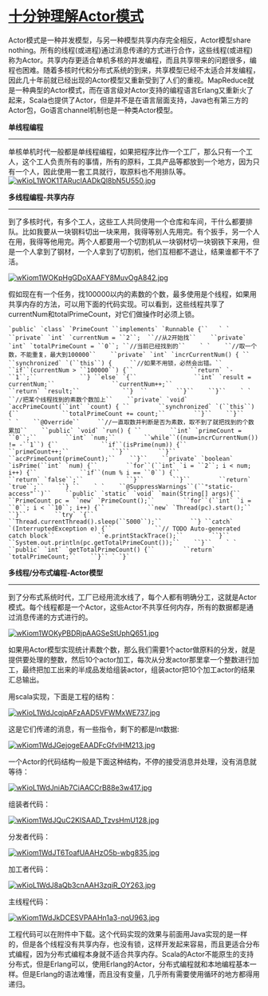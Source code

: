 # [十分钟理解Actor模式](https://www.cnblogs.com/csguo/p/7521322.html)

Actor模式是一种并发模型，与另一种模型共享内存完全相反，Actor模型share nothing。所有的线程(或进程)通过消息传递的方式进行合作，这些线程(或进程)称为Actor。共享内存更适合单机多核的并发编程，而且共享带来的问题很多，编程也困难。随着多核时代和分布式系统的到来，共享模型已经不太适合并发编程，因此几十年前就已经出现的Actor模型又重新受到了人们的重视。MapReduce就是一种典型的Actor模式，而在语言级对Actor支持的编程语言Erlang又重新火了起来，Scala也提供了Actor，但是并不是在语言层面支持，Java也有第三方的Actor包，Go语言channel机制也是一种类Actor模型。

 

**单线程编程**

------

单核单机时代一般都是单线程编程，如果把程序比作一个工厂，那么只有一个工人，这个工人负责所有的事情，所有的原料，工具产品等都放到一个地方，因为只有一个人，因此使用一套工具就行，取原料也不用排队等。[![wKioL1WOK1TARuclAADkQl8bN5U550.jpg](http://s3.51cto.com/wyfs02/M00/6E/FA/wKioL1WOK1TARuclAADkQl8bN5U550.jpg)](http://s3.51cto.com/wyfs02/M00/6E/FA/wKioL1WOK1TARuclAADkQl8bN5U550.jpg)

 

**多线程编程-共享内存**

------

到了多核时代，有多个工人，这些工人共同使用一个仓库和车间，干什么都要排队。比如我要从一块钢料切出一块来用，我得等别人先用完。有个扳手，另一个人在用，我得等他用完。两个人都要用一个切割机从一块钢材切一块钢铁下来用，但是一个人拿到了钢材，一个人拿到了切割机，他们互相都不退让，结果谁都干不了活。

[![wKiom1WOKpHgGDoXAAFY8MuvOgA842.jpg](http://s3.51cto.com/wyfs02/M00/6E/FD/wKiom1WOKpHgGDoXAAFY8MuvOgA842.jpg)](http://s3.51cto.com/wyfs02/M00/6E/FD/wKiom1WOKpHgGDoXAAFY8MuvOgA842.jpg)

假如现在有一个任务，找100000以内的素数的个数，最多使用是个线程，如果用共享内存的方法，可以用下面的代码实现。可以看到，这些线程共享了currentNum和totalPrimeCount，对它们做操作时必须上锁。

```
`public` `class` `PrimeCount ``implements` `Runnable {``   ` `    ``private` `int` `currentNum = ``2``;  ``//从2开始找``    ``private` `int` `totalPrimeCount = ``0``; ``//当前已经找到的``    ` `    ``//取一个数，不能重复，最大到100000``    ``private` `int` `incrCurrentNum() { ``        ``synchronized` `(``this``) {     ``//如果不用锁，必然会出错。``            ``if``(currentNum > ``100000``) {``                ``return` `-``1``;``            ``} ``else` `{``                ``int` `result = currentNum;``                ``currentNum++;``                ``return` `result;``            ``}  ``        ``}``    ``}``    ` `   ``//把某个线程找到的素数个数加上``    ``private` `void` `accPrimeCount(``int` `count) { ``        ``synchronized` `(``this``) {``            ``totalPrimeCount += count;``        ``}``    ``}``    ` `    ``@Override``     ``//一直取数并判断是否为素数，取不到了就把找到的个数累加``    ``public` `void` `run() { ``        ``int` `primeCount = ``0``;``        ``int` `num;``        ``while``((num=incrCurrentNum()) != -``1``) {``            ``if``(isPrime(num)) {``                ``primeCount++;``            ``}``        ``}``        ``accPrimeCount(primeCount);``    ``}``    ``private` `boolean` `isPrime(``int` `num) {``        ``for``(``int` `i = ``2``; i < num; i++) {``            ``if``(num % i == ``0``) {``                ``return` `false``;``            ``}``        ``}``        ``return` `true``;``    ``} ``    ` `    ``@SuppressWarnings``(``"static-access"``)``    ``public` `static` `void` `main(String[] args){``        ``PrimeCount pc = ``new` `PrimeCount();``        ``for``(``int` `i = ``0``; i < ``10``; i++) {``            ``new` `Thread(pc).start();``        ``}``        ``try` `{``            ``Thread.currentThread().sleep(``5000``);``        ``} ``catch` `(InterruptedException e) {``            ``// TODO Auto-generated catch block``            ``e.printStackTrace();``        ``}``        ``System.out.println(pc.getTotalPrimeCount());``    ``}``    ` `    ``public` `int` `getTotalPrimeCount() {``        ``return` `totalPrimeCount;``    ``}`` ` `}`
```

 

**多线程/分布式编程-Actor模型**

------

到了分布式系统时代，工厂已经用流水线了，每个人都有明确分工，这就是Actor模式。每个线程都是一个Actor，这些Actor不共享任何内存，所有的数据都是通过消息传递的方式进行的。

[![wKiom1WOKyPBDRjpAAGSeStUphQ651.jpg](http://s3.51cto.com/wyfs02/M00/6E/FD/wKiom1WOKyPBDRjpAAGSeStUphQ651.jpg)](http://s3.51cto.com/wyfs02/M00/6E/FD/wKiom1WOKyPBDRjpAAGSeStUphQ651.jpg)

 

如果用Actor模型实现统计素数个数，那么我们需要1个actor做原料的分发，就是提供要处理的整数，然后10个actor加工，每次从分发actor那里拿一个整数进行加工，最终把加工出来的半成品发给组装actor，组装actor把10个加工actor的结果汇总输出。

用scala实现，下面是工程的结构：

[![wKioL1WdJcqjpAFzAAD5VFWMxWE737.jpg](http://s3.51cto.com/wyfs02/M01/6F/74/wKioL1WdJcqjpAFzAAD5VFWMxWE737.jpg)](http://s3.51cto.com/wyfs02/M01/6F/74/wKioL1WdJcqjpAFzAAD5VFWMxWE737.jpg)

这是它们传递的消息，有一些指令，剩下的都是Int数据:

[![wKiom1WdJGejogeEAADFcGfvlHM213.jpg](http://s3.51cto.com/wyfs02/M02/6F/78/wKiom1WdJGejogeEAADFcGfvlHM213.jpg)](http://s3.51cto.com/wyfs02/M02/6F/78/wKiom1WdJGejogeEAADFcGfvlHM213.jpg)

一个Actor的代码结构一般是下面这种结构，不停的接受消息并处理，没有消息就等待：

[![wKioL1WdJniAb7CiAACCrB88e3w417.jpg](http://s3.51cto.com/wyfs02/M01/6F/74/wKioL1WdJniAb7CiAACCrB88e3w417.jpg)](http://s3.51cto.com/wyfs02/M01/6F/74/wKioL1WdJniAb7CiAACCrB88e3w417.jpg)

组装者代码：

[![wKiom1WdJQuC2KISAAD_TzvsHmU128.jpg](http://s3.51cto.com/wyfs02/M01/6F/78/wKiom1WdJQuC2KISAAD_TzvsHmU128.jpg)](http://s3.51cto.com/wyfs02/M01/6F/78/wKiom1WdJQuC2KISAAD_TzvsHmU128.jpg)

分发者代码：

[![wKiom1WdJT6ToafUAAHzO5b-wbg835.jpg](http://s3.51cto.com/wyfs02/M02/6F/78/wKiom1WdJT6ToafUAAHzO5b-wbg835.jpg)](http://s3.51cto.com/wyfs02/M02/6F/78/wKiom1WdJT6ToafUAAHzO5b-wbg835.jpg)

加工者代码：

[![wKioL1WdJ8aQb3cnAAH3zqiR_OY263.jpg](http://s3.51cto.com/wyfs02/M00/6F/75/wKioL1WdJ8aQb3cnAAH3zqiR_OY263.jpg)](http://s3.51cto.com/wyfs02/M00/6F/75/wKioL1WdJ8aQb3cnAAH3zqiR_OY263.jpg)

主线程代码：

[![wKiom1WdJkDCESVPAAHn1a3-nqU963.jpg](http://s3.51cto.com/wyfs02/M00/6F/78/wKiom1WdJkDCESVPAAHn1a3-nqU963.jpg)](http://s3.51cto.com/wyfs02/M00/6F/78/wKiom1WdJkDCESVPAAHn1a3-nqU963.jpg)

工程代码可以在附件中下载。这个代码实现的效果与前面用Java实现的是一样的，但是各个线程没有共享内存，也没有锁，这样开发起来容易，而且更适合分布式编程，因为分布式编程本身就不适合共享内存。Scala的Actor不能原生的支持分布式，但是Erlang可以，使用Erlang的Actor，分布式编程就和本地编程基本一样。但是Erlang的语法难懂，而且没有变量，几乎所有需要使用循环的地方都得用递归。